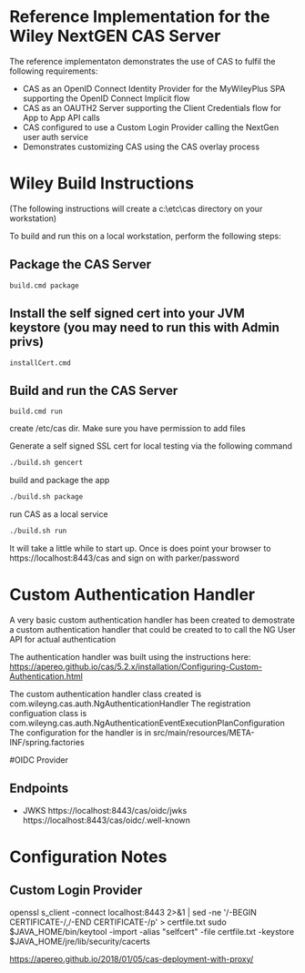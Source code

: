 # Reference Implementation for the Wiley NextGEN CAS Server

The reference implementaton demonstrates the use of CAS to fulfil the following requirements:
* CAS as an OpenID Connect Identity Provider for the MyWileyPlus SPA supporting the OpenID Connect Implicit flow
* CAS as an OAUTH2 Server supporting the Client Credentials flow for App to App API calls
* CAS configured to use a Custom Login Provider calling the NextGen user auth service
* Demonstrates customizing CAS using the CAS overlay process




#
# Wiley Build Instructions
(The following instructions will create a c:\etc\cas directory on your workstation)

To build and run this on a local workstation, perform the following steps:


## Package the CAS Server
    build.cmd package
## Install the self signed cert into your JVM keystore (you may need to run this with Admin privs)
    installCert.cmd
 
## Build and run the CAS Server
    build.cmd run    
 
create /etc/cas dir.  Make sure you have permission to add files

Generate a self signed SSL cert for local testing via the following command
```bash
./build.sh gencert
```
build and package the app
```bash
./build.sh package
```
run CAS as a local service
```bash
./build.sh run
```






It will take a little while to start up. Once is does point your browser to https://localhost:8443/cas and sign on with  parker/password
  
# Custom Authentication Handler
A very basic custom authentication handler has been created to demostrate a custom authentication handler that could be created to to call the NG User API for 
actual authentication

The authentication handler was built using the instructions here: https://apereo.github.io/cas/5.2.x/installation/Configuring-Custom-Authentication.html

The custom authentication handler class created is com.wileyng.cas.auth.NgAuthenticationHandler
The registration configuation class is com.wileyng.cas.auth.NgAuthenticationEventExecutionPlanConfiguration
The configuration for the handler is in src/main/resources/META-INF/spring.factories



#OIDC Provider
## Endpoints
* JWKS https://localhost:8443/cas/oidc/jwks
https://localhost:8443/cas/oidc/.well-known


# Configuration Notes
## Custom Login Provider


openssl s_client -connect localhost:8443 2>&1 | sed -ne '/-BEGIN CERTIFICATE-/,/-END CERTIFICATE-/p' > certfile.txt
sudo $JAVA_HOME/bin/keytool -import -alias "selfcert" -file certfile.txt -keystore $JAVA_HOME/jre/lib/security/cacerts


https://apereo.github.io/2018/01/05/cas-deployment-with-proxy/